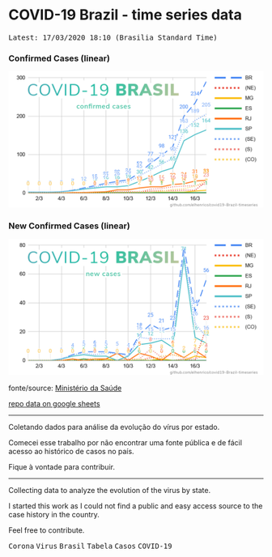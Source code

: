 # COVID-19 Brazil - time series data

<kbd>Latest: 17/03/2020 18:10 (Brasilia Standard Time)</kbd>

### Confirmed Cases (linear)
![Confirmed Linear Chart](/docs/linear.png)

### New Confirmed Cases (linear)
![New Linear Chart](/docs/linear-new.png)

fonte/source: [Ministério da Saúde](http://plataforma.saude.gov.br/novocoronavirus/)

[repo data on google sheets](https://docs.google.com/spreadsheets/d/1L1CnyeKA8ZJprzFCa3ZiRIzcP44mahmcG4M_hnlbMFQ/edit?usp=sharing)

----

Coletando dados para análise da evolução do vírus por estado.

Comecei esse trabalho por não encontrar uma fonte pública e de fácil acesso ao histórico de casos no país.

Fique à vontade para contribuir.

----

Collecting data to analyze the evolution of the virus by state.

I started this work as I could not find a public and easy access source to the case history in the country.

Feel free to contribute.



<kbd>Corona</kbd> <kbd>Virus</kbd> <kbd>Brasil</kbd> <kbd>Tabela</kbd> <kbd>Casos</kbd> <kbd>COVID-19</kbd>